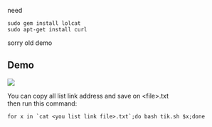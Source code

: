 need
```
sudo gem install lolcat
sudo apt-get install curl
```
<p>sorry old demo</p>

## Demo
![](tik.gif)

You can copy all list link address and save on \<file\>.txt<br>
then run this command:<br>
```
for x in `cat <you list link file>.txt`;do bash tik.sh $x;done
```
